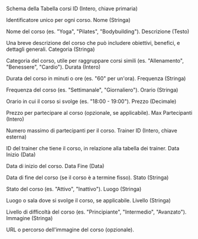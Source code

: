 Schema della Tabella corsi
ID (Intero, chiave primaria)

Identificatore unico per ogni corso.
Nome (Stringa)

Nome del corso (es. "Yoga", "Pilates", "Bodybuilding").
Descrizione (Testo)

Una breve descrizione del corso che può includere obiettivi, benefici, e dettagli generali.
Categoria (Stringa)

Categoria del corso, utile per raggruppare corsi simili (es. "Allenamento", "Benessere", "Cardio").
Durata (Intero)

Durata del corso in minuti o ore (es. "60" per un'ora).
Frequenza (Stringa)

Frequenza del corso (es. "Settimanale", "Giornaliero").
Orario (Stringa)

Orario in cui il corso si svolge (es. "18:00 - 19:00").
Prezzo (Decimale)

Prezzo per partecipare al corso (opzionale, se applicabile).
Max Partecipanti (Intero)

Numero massimo di partecipanti per il corso.
Trainer ID (Intero, chiave esterna)

ID del trainer che tiene il corso, in relazione alla tabella dei trainer.
Data Inizio (Data)

Data di inizio del corso.
Data Fine (Data)

Data di fine del corso (se il corso è a termine fisso).
Stato (Stringa)

Stato del corso (es. "Attivo", "Inattivo").
Luogo (Stringa)

Luogo o sala dove si svolge il corso, se applicabile.
Livello (Stringa)

Livello di difficoltà del corso (es. "Principiante", "Intermedio", "Avanzato").
Immagine (Stringa)

URL o percorso dell'immagine del corso (opzionale).
